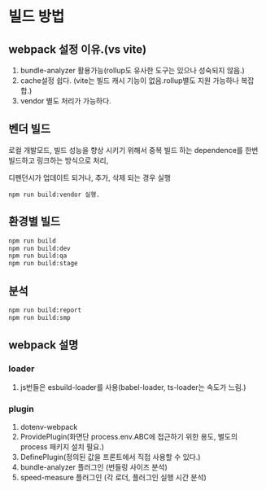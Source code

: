 # 빌드 방법

## webpack 설정 이유.(vs vite)

1. bundle-analyzer 활용가능(rollup도 유사한 도구는 있으나 성숙되지 않음.)
2. cache설정 쉽다. (vite는 빌드 캐시 기능이 없음.rollup별도 지원 가능하나 복잡합.)
3. vendor 별도 처리가 가능하다.

## 벤더 빌드

로컬 개발모드, 빌드 성능을 향상 시키기 위해서 중복 빌드 하는 dependence를 한번 빌드하고 링크하는 방식으로 처리,

디펜던시가 업데이트 되거나, 추가, 삭제 되는 경우 실행

```shell
npm run build:vendor 실행.
```

## 환경별 빌드

```sh
npm run build
npm run build:dev
npm run build:qa
npm run build:stage
```

## 분석

```sh
npm run build:report
npm run build:smp
```

## webpack 설명

### loader

1. js번들은 esbuild-loader를 사용(babel-loader, ts-loader는 속도가 느림.)

### plugin

1. dotenv-webpack
2. ProvidePlugin(화면단 process.env.ABC에 접근하기 위한 용도, 별도의 process 패키지 설치 필요.)
3. DefinePlugin(정의된 값을 프론트에서 직접 사용할 수 있다.)
4. bundle-analyzer 플러그인 (번들링 사이즈 분석)
5. speed-measure 플러그인 (각 로더, 플러그인 실행 시간 분석)
